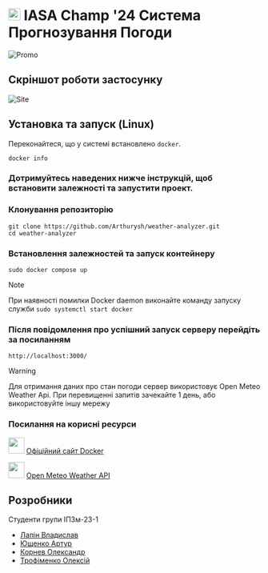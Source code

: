 # <img src="https://i.imgur.com/CwNl45b.png" width="24"> IASA Champ '24 Система Прогнозування Погоди
![Promo](https://i.imgur.com/gP0X8wh.png)

## Скріншот роботи застосунку
![Site](https://i.imgur.com/2GhD6sV.png)



## Установка та запуск (Linux)

Переконайтеся, що у системі встановлено `docker`.

```
docker info
```

### Дотримуйтесь наведених нижче інструкцій, щоб встановити залежності та запустити проект.

### Клонування репозиторію

```
git clone https://github.com/Arthurysh/weather-analyzer.git
cd weather-analyzer
```

### Встановлення залежностей та запуск контейнеру

```
sudo docker compose up
```
> [!NOTE]
> При наявності помилки Docker daemon виконайте команду запуску служби `sudo systemctl start docker`



### Після повідомлення про успішний запуск серверу перейдіть за посиланням

```
http://localhost:3000/
```

> [!WARNING]
> Для отримання даних про стан погоди сервер використовує Open Meteo Weather Api. При перевищенні запитів зачекайте 1 день, або використовуйте іншу мережу


### Посилання на корисні ресурси
<img src="https://cdn4.iconfinder.com/data/icons/logos-and-brands/512/97_Docker_logo_logos-512.png" width="32"> [Офіційний сайт Docker](https://www.docker.com/)

<img src="https://publicapi.dev/images/logos/open-meteo.com.png" width="32"> [Open Meteo Weather API](https://open-meteo.com/)

## Розробники

Студенти групи ІПЗм-23-1

- [Лапін Владислав](https://github.com/MagisterFelix)
- [Ющенко Артур](https://github.com/Arthurysh)
- [Корнев Олександр](https://github.com/fenixqwe)
- [Трофіменко Олексій](https://github.com/AlexeyTrofimenko)
